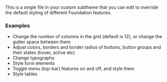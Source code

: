 This is a single file in your custom subtheme that you can edit to override the default styling of different Foundation features.

### Examples

* Change the number of columns in the grid (default is 12), or change the gutter space between them
* Adjust colors, borders and border radius of buttons, button groups and their states (hover, active etc)
* Change typography
* Style form elements
* Toggle menu (top-bar) features on and off, and style them
* Style tables